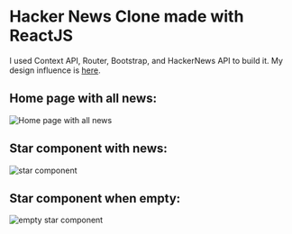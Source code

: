 # Hacker News Clone made with ReactJS
I used Context API, Router, Bootstrap, and HackerNews API to build it. 
My design influence is [here](https://dribbble.com/shots/6218707-Branding-Agency-News-Page).

## Home page with all news:

![Home page with all news](https://i.paste.pics/4345f9d83f954013e77e723de69fa572.png) 

## Star component with news:

![star component](https://i.paste.pics/b060e2c7a5e064e0c1245c107f1713f7.png) 

## Star component when empty:

![empty star component](https://i.paste.pics/95e147784712ee3fbf077ca86bf426f4.png) 

